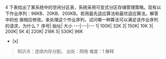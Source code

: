 4
下表给出了某系统中的空闲分区表，系统采用可变式分区存储管理策略。现有以下作业序列：96KB、20KB、200KB。若用最先适应算法和最优适应算法。解答中的也
做相应修改。来处理这个作业序列，试问哪一种算法可以满足该作业序列的请求，为什么？
序号| 始址| 大小
---|---|---
1| 100K| 32K
2| 150K| 10K
3| 200K| 5K
4| 220K| 218K
5| 530K| 96K
- [x]  

> 知识点：连续内存分配。
> 出处：网络
> 难度：1
> 解释

